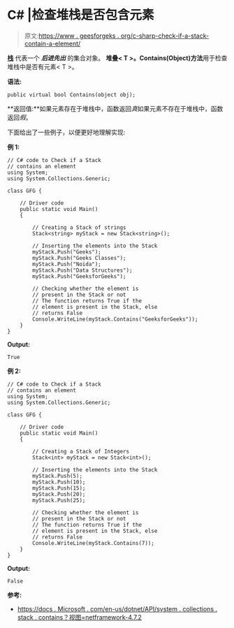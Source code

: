 # C# |检查堆栈是否包含元素

> 原文:[https://www . geesforgeks . org/c-sharp-check-if-a-stack-contain-a-element/](https://www.geeksforgeeks.org/c-sharp-check-if-a-stack-contains-an-element/)

**[栈](https://www.geeksforgeeks.org/stack-data-structure/)** 代表一个 ***后进先出*** 的集合对象。
**堆叠< T >。Contains(Object)方法**用于检查堆栈中是否有元素< T >。

**语法:**

```
public virtual bool Contains(object obj);

```

**返回值:**如果元素存在于堆栈中，函数返回*真*<T>如果元素不存在于堆栈中，函数返回*假*。

下面给出了一些例子，以便更好地理解实现:

**例 1:**

```
// C# code to Check if a Stack
// contains an element
using System;
using System.Collections.Generic;

class GFG {

    // Driver code
    public static void Main()
    {

        // Creating a Stack of strings
        Stack<string> myStack = new Stack<string>();

        // Inserting the elements into the Stack
        myStack.Push("Geeks");
        myStack.Push("Geeks Classes");
        myStack.Push("Noida");
        myStack.Push("Data Structures");
        myStack.Push("GeeksforGeeks");

        // Checking whether the element is
        // present in the Stack or not
        // The function returns True if the
        // element is present in the Stack, else
        // returns False
        Console.WriteLine(myStack.Contains("GeeksforGeeks"));
    }
}
```

**Output:**

```
True

```

**例 2:**

```
// C# code to Check if a Stack
// contains an element
using System;
using System.Collections.Generic;

class GFG {

    // Driver code
    public static void Main()
    {

        // Creating a Stack of Integers
        Stack<int> myStack = new Stack<int>();

        // Inserting the elements into the Stack
        myStack.Push(5);
        myStack.Push(10);
        myStack.Push(15);
        myStack.Push(20);
        myStack.Push(25);

        // Checking whether the element is
        // present in the Stack or not
        // The function returns True if the
        // element is present in the Stack, else
        // returns False
        Console.WriteLine(myStack.Contains(7));
    }
}
```

**Output:**

```
False

```

**参考:**

*   [https://docs . Microsoft . com/en-us/dotnet/API/system . collections . stack . contains？视图=netframework-4.7.2](https://docs.microsoft.com/en-us/dotnet/api/system.collections.stack.contains?view=netframework-4.7.2)